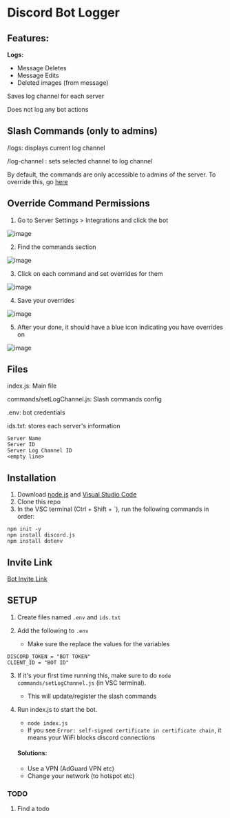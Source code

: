 # Discord Bot Logger

## Features:

__Logs:__
- Message Deletes
- Message Edits
- Deleted images (from message)

Saves log channel for each server

Does not log any bot actions


## Slash Commands (only to admins)

/logs: displays current log channel

/log-channel <channel>: sets selected channel to log channel

By default, the commands are only accessible to admins of the server. To override this, go [here](https://github.com/dankmrpanda/discord-bot-logger/blob/main/README.md#override-command-permissions)

## Override Command Permissions

1. Go to Server Settings > Integrations and click the bot

![image](https://github.com/dankmrpanda/discord-bot-logger/assets/102562350/c6b40de4-e03d-4bf3-9591-9e82f7ba9c35)

2. Find the commands section

![image](https://github.com/dankmrpanda/discord-bot-logger/assets/102562350/abe74d6a-f5c0-44a3-a7a1-4e70506ec381)

3. Click on each command and set overrides for them 

![image](https://github.com/dankmrpanda/discord-bot-logger/assets/102562350/1ccd64c3-2281-43f0-b6bd-f270be99b936)

4. Save your overrides

![image](https://github.com/dankmrpanda/discord-bot-logger/assets/102562350/556a12ff-c9f3-4214-bcfa-70902d5aff1b)


5. After your done, it should have a blue icon indicating you have overrides on

![image](https://github.com/dankmrpanda/discord-bot-logger/assets/102562350/b799f302-e10b-4ca6-94e0-9db91363147b)

## Files

index.js: Main file

commands/setLogChannel.js: Slash commands config

.env: bot credentials

ids.txt: stores each server's information
```
Server Name
Server ID
Server Log Channel ID
<empty line>
```

## Installation

1. Download [node.js](https://nodejs.org/en) and [Visual Studio Code](https://code.visualstudio.com/download)
2. Clone this repo
3. In the VSC terminal (Ctrl + Shift + `), run the following commands in order:
```
npm init -y
npm install discord.js
npm install dotenv
```

## Invite Link

[Bot Invite Link](https://discord.com/api/oauth2/authorize?client_id=1143047164520583188&permissions=8&scope=bot)

## SETUP

1. Create files named `.env` and `ids.txt`

2. Add the following to `.env`
   - Make sure the replace the values for the variables
```
DISCORD_TOKEN = "BOT TOKEN"
CLIENT_ID = "BOT ID"
```

3. If it's your first time running this, make sure to do `node commands/setLogChannel.js` (in VSC terminal).
   - This will update/register the slash commands
   
4. Run index.js to start the bot.
   - `node index.js`
   - If you see `Error: self-signed certificate in certificate chain`, it means your WiFi blocks discord connections
   #### Solutions:
   - Use a VPN (AdGuard VPN etc)
   - Change your network (to hotspot etc)

### TODO

1. Find a todo
